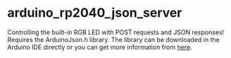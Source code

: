 # arduino_rp2040_json_server
Controlling the built-in RGB LED with POST requests and JSON responses! Requires the ArduinoJson.h library.
The library can be downloaded in the Arduino IDE directly or you can get more information from <a href = "https://arduinojson.org/v6/doc/installation/">here</a>.
